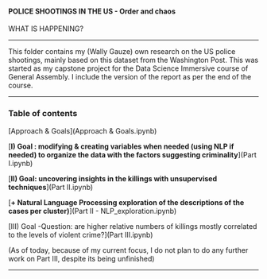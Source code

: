 #### POLICE SHOOTINGS IN THE US - Order and chaos

WHAT IS HAPPENING?

---

This folder contains my (Wally Gauze) own research on the US police shootings, mainly based on this dataset from the Washington Post. This was started as my capstone project for the Data Science Immersive course of General Assembly.
I include the version of the report as per the end of the course.

---

### Table of contents


[Approach & Goals](Approach & Goals.ipynb)

[__I) Goal : modifying & creating variables when needed (using NLP if needed) to organize the data with the factors suggesting criminality__](Part I.ipynb)

[__II) Goal: uncovering insights in the killings with unsupervised techniques__](Part II.ipynb)

[__+ Natural Language Processing exploration of the descriptions of the cases per cluster)__](Part II - NLP_exploration.ipynb)



[III) Goal -Question: are higher relative numbers of killings mostly correlated to the levels of violent crime?](Part III.ipynb) 

(As of today, because of my current focus, I do not plan to do any further work on Part III, despite its being unfinished)

---
